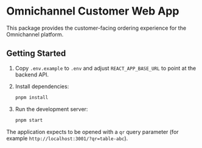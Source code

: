 # Omnichannel Customer Web App

This package provides the customer-facing ordering experience for the Omnichannel platform.

## Getting Started

1. Copy `.env.example` to `.env` and adjust `REACT_APP_BASE_URL` to point at the backend API.
2. Install dependencies:

   ```bash
   pnpm install
   ```

3. Run the development server:

   ```bash
   pnpm start
   ```

The application expects to be opened with a `qr` query parameter (for example `http://localhost:3001/?qr=table-abc`).
